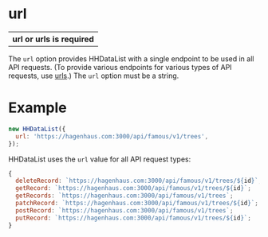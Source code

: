# url

<table class="options-table"><tr><th>url or urls is required</th></tr></table>

The `url` option provides HHDataList with a single endpoint to be used in all API requests. (To provide various endpoints for various types of API requests, use [urls](/en/hhdatalist/v0.0.2/options/urls/).) The `url` option must be a string.

# Example

``` js nonum
new HHDataList({
  url: 'https://hagenhaus.com:3000/api/famous/v1/trees',
});
```

HHDataList uses the `url` value for all API request types:

``` js nonum
{
  deleteRecord: `https://hagenhaus.com:3000/api/famous/v1/trees/${id}`;
  getRecord: `https://hagenhaus.com:3000/api/famous/v1/trees/${id}`;
  getRecords: `https://hagenhaus.com:3000/api/famous/v1/trees`;
  patchRecord: `https://hagenhaus.com:3000/api/famous/v1/trees/${id}`;
  postRecord: `https://hagenhaus.com:3000/api/famous/v1/trees`;
  putRecord: `https://hagenhaus.com:3000/api/famous/v1/trees/${id}`;
}
```
